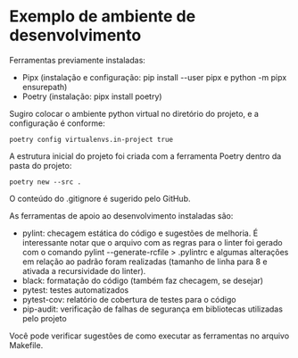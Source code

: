 # Exemplo de ambiente de desenvolvimento

Ferramentas previamente instaladas:

- Pipx (instalação e configuração: pip install --user pipx e python -m pipx ensurepath)
- Poetry (instalação: pipx install poetry)

Sugiro colocar o ambiente python virtual no diretório do projeto, e a configuração é conforme:

`poetry config virtualenvs.in-project true`

A estrutura inicial do projeto foi criada com a ferramenta Poetry dentro da pasta do projeto:

`poetry new --src .`

O conteúdo do .gitignore é sugerido pelo GitHub.

As ferramentas de apoio ao desenvolvimento instaladas são:

- pylint: checagem estática do código e sugestões de melhoria. É interessante notar que o arquivo com as regras para o linter foi gerado com o comando pylint --generate-rcfile > .pylintrc e algumas alterações em relação ao padrão foram realizadas (tamanho de linha para 8 e ativada a recursividade do linter).
- black: formatação do código (também faz checagem, se desejar)
- pytest: testes automatizados
- pytest-cov: relatório de cobertura de testes para o código
- pip-audit: verificação de falhas de segurança em bibliotecas utilizadas pelo projeto

Você pode verificar sugestões de como executar as ferramentas no arquivo Makefile.
